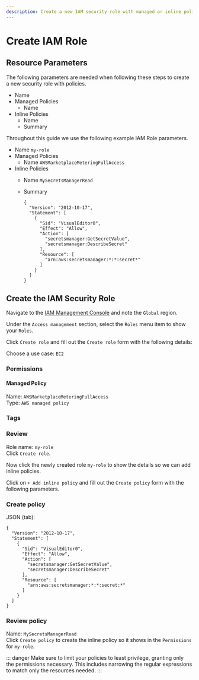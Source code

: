 ```yaml
---
description: Create a new IAM security role with managed or inline policies.
---
```


# Create IAM Role

## Resource Parameters

The following parameters are needed when following these steps to create a new security role with policies.

* Name
* Managed Policies
  * Name
* Inline Policies
  * Name
  * Summary

Throughout this guide we use the following example IAM Role parameters.

* Name `my-role`
* Managed Policies
  * Name `AWSMarketplaceMeteringFullAccess`
* Inline Policies
  * Name `MySecretsManagerRead`
  * Summary

      ```json:no-line-numbers
      {
        "Version": "2012-10-17",
        "Statement": [
          {
            "Sid": "VisualEditor0",
            "Effect": "Allow",
            "Action": [
              "secretsmanager:GetSecretValue",
              "secretsmanager:DescribeSecret"
            ],
            "Resource": [
              "arn:aws:secretsmanager:*:*:secret*"
            ]
          }
        ]
      }
      ```

## Create the IAM Security Role

Navigate to the [IAM Management Console](https://console.aws.amazon.com/iam) and note the `Global` region.

Under the `Access management` section, select the `Roles` menu item to show your `Roles`.

Click `Create role` and fill out the `Create role` form with the following details:

Choose a use case: `EC2`

### Permissions

#### Managed Policy

Name: `AWSMarketplaceMeteringFullAccess`\
Type: `AWS managed policy`

### Tags

### Review

Role name: `my-role`\
Click `Create role`.

Now click the newly created role `my-role` to show the details so we can add inline policies.

Click on `+ Add inline policy` and fill out the `Create policy` form with the following parameters.

### Create policy

JSON (tab):

```json:no-line-numbers
{
  "Version": "2012-10-17",
  "Statement": [
    {
      "Sid": "VisualEditor0",
      "Effect": "Allow",
      "Action": [
        "secretsmanager:GetSecretValue",
        "secretsmanager:DescribeSecret"
      ],
      "Resource": [
        "arn:aws:secretsmanager:*:*:secret:*"
      ]
    }
  ]
}
```

### Review policy

Name: `MySecretsManagerRead`\
Click `Create policy` to create the inline policy so it shows in the `Permissions` for `my-role`.

::: danger
Make sure to limit your policies to least privilege, granting only the permissions necessary. This includes narrowing the regular expressions to match only the resources needed.
:::
